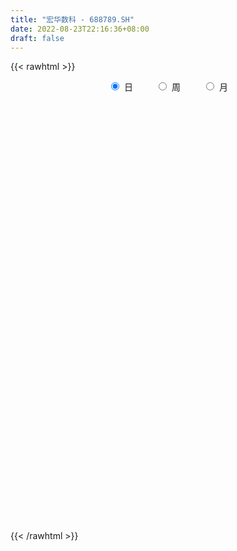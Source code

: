 ```yaml
---
title: "宏华数科 - 688789.SH"
date: 2022-08-23T22:16:36+08:00
draft: false
---
```

{{< rawhtml >}}
    <div style="text-align: center">
        <label style="padding: 1rem;"><input style="margin-right: .5rem" type="radio" name="period" value="D" checked onclick="period_change(this)">日</label>
        <label style="padding: 1rem;"><input style="margin-right: .5rem" type="radio" name="period" value="W" onclick="period_change(this)">周</label>
        <label style="padding: 1rem;"><input style="margin-right: .5rem" type="radio" name="period" value="M" onclick="period_change(this)">月</label>
    </div>
    <div id="chart" style="height: 700px;"></div> 
    <script type="text/javascript">
        const D_v = [128250.16,51802.09,30630.41,26625.49,19262.45,15544.51,17381.68,13602.27,8179.8,8929.02,8751.57,14939.7,10246.26,8905.0,8964.46,8317.22,7801.05,8973.92,8270.26,4802.23,7146.13,5305.58,7779.39,6705.02,4969.37,4316.15,5184.62,2848.93,5425.31,3551.91,2256.63,3831.51,3611.02,3700.34,3376.79,2191.85,4732.02,5009.94,2779.07,3433.5,1437.6,2734.81,1282.25,4436.18,2681.19,2756.46,3616.98,2763.8,2582.44,1617.88,1066.24,1539.66,1263.31,2581.6,1342.87,1277.7,1273.04,1572.34,2569.36,1194.12,1326.83,2703.36,3714.14,2338.25,2229.81,2330.74,1456.94,3145.63,2258.9,1551.02,1295.04,1671.75,1756.52,2705.11,1711.09,5829.51,2944.21,2188.9,1823.67,2413.7,1984.28,2064.55,1357.39,946.59,3784.31,2355.29,1642.57,2531.38,1547.92,3834.34,2776.01,2036.57,2104.83,3069.9,2637.58,2936.98,2961.56,2956.24,3490.44,3913.39,3610.81,4077.59,2588.34,1635.9,1634.0,1394.01,2122.9,3091.77,4252.18,2696.52,1091.46,1197.39,2036.45,1353.22,1244.65,2233.39,1163.65,1839.05,1630.61,2150.07,2833.74,4313.29,2086.27,3260.11,7106.99,4009.86,3414.66,2202.12,1877.39,1722.29,2009.52,1981.88,2405.18,1973.83,1396.33,1257.35,781.76,1533.76,1220.17,3782.42,2524.31,4536.24,7958.05,3536.61,3877.61,2089.23,4540.21,3589.77,1401.42,1761.45,1727.33,2478.11,3308.01,2973.05,3405.6,3304.64,1385.56,4182.44,3983.16,3752.42,3317.12,2152.73,2982.63,1436.47,1130.81,1927.48,2570.14,3500.31,2721.96,2441.79,1991.41,2227.31,3980.56,3847.04,5447.86,3405.52,2906.93,1061.85,1636.76,4026.77,1572.93,2268.79,1837.09,3229.25,2587.09,2767.7,2440.68,2116.06,897.44,1920.74,1567.77,3436.17,2783.85,2861.5,3904.33,4190.14,3235.91,4461.62,3880.55,1302.67,5118.1,4250.44,1490.93,3474.19,3714.01,2370.5,1433.97,2665.34,1479.75,2235.83,1488.91,1030.19,1637.67,795.49,2485.54,2007.72,1052.55,2838.14,3543.74,2765.03,3927.99,2031.12,1580.18,1347.88,3686.35,2268.59,2139.77,2727.83,2072.34,1387.05,1882.82,1774.14,4794.45,6708.06,5076.4,2571.69,3318.67,2836.82,2675.33,1509.35,2708.7,1555.55,4938.7,3657.37,3754.33,2999.06,3523.4,2048.66,3827.67,4125.49,6208.68,3129.13,2651.41,2759.16,2308.73,2075.06,3477.78,3228.53,3636.19,3578.57,3553.33,1906.44,2268.79,4153.24,2422.4,1852.77,4767.75,3669.36,2640.52,5274.61,4576.77,3088.64,5046.55,5335.57,4267.6]
const D_histogram = [0.0,0.5143703704,1.4117081777,3.6181868794,4.5984696813,6.105729471,7.6193390431,7.9546781444,8.013568569,7.6480910518,8.2659906465,6.8452600976,5.0882292706,3.7586876819,2.2483148895,2.5940370904,3.6649113722,3.5820575681,3.3389493056,2.3680976007,2.0798032632,1.9540029258,0.6552003202,0.5876265144,0.1854532577,0.2368633233,-0.9105958559,-2.4268912412,-4.2208123165,-5.5381660249,-6.3117628621,-7.2135474378,-6.5339691313,-6.5872490341,-5.5504396395,-5.0744088651,-5.0085625226,-3.9359164586,-3.4179940858,-3.1803297999,-3.377530295,-3.4138069681,-3.4678107716,-2.3160369401,-1.3417352717,0.019593068,0.5712169969,-0.1104976049,-1.1303960528,-1.6137987682,-1.9712336484,-2.2277605159,-1.9691931796,-0.6610234489,-0.4551357055,-0.7271689396,-1.6982889783,-2.6909584674,-2.802952725,-2.9218654798,-3.364073341,-3.4605063875,-3.4102350683,-3.4300772641,-2.3937252009,-1.0626926841,-0.510951177,0.7147866124,1.4323585257,1.8479768699,1.9921777091,1.421920176,0.929561106,-0.0518765399,-0.6584119999,1.1533473064,2.2727926511,2.8165881382,2.9640130381,3.6258158359,3.5191779313,3.830209088,3.8132062076,3.5285531843,4.5974150945,5.4212977857,5.3040981182,5.9312718878,5.5337765445,4.0759612245,3.4565864688,2.4147392072,1.5707445012,1.4032411604,2.0788704945,1.9817662455,2.2024509335,1.8731043029,0.8450528417,-0.2626423749,-2.4426621507,-4.3982856571,-5.2813015273,-5.8357526874,-6.1897629938,-6.2533727649,-5.7695716079,-5.0314567183,-4.2856128468,-4.0167224255,-3.6471139552,-2.6759702539,-2.2245716155,-1.7569621267,-1.5881562214,-1.3865876153,-1.9166423656,-2.4825455978,-2.8594574055,-2.7451075137,-2.537647588,-2.7293869132,-3.0248764439,-3.0375401532,-2.9272502297,-3.2189139677,-2.9453585081,-2.4783241599,-2.2132653594,-1.755628468,-1.1092076337,-0.9571979385,-1.2216944274,-0.8952258724,-1.0558186594,-1.2479383211,-1.3715980398,-1.6801415058,-1.802488708,-2.7025442934,-3.2836619473,-3.3671903156,-2.5881650739,-1.9843812515,-1.2444242941,-0.2897823763,0.9976490172,1.5496012875,2.0312144982,2.4254623307,2.7700266497,4.1994958755,4.6028490017,4.6613544964,4.5372501232,5.0096117028,5.1310541007,4.4611870871,3.1888258652,1.741853988,0.740421869,0.0690545943,-1.0406939343,-1.6601175277,-2.2652591443,-3.0300564647,-3.4260900785,-2.4468874927,-2.1358668264,-1.8160202599,-1.6947225897,-1.451478641,-1.44756895,-1.303395498,-1.055472894,-0.78119298,-0.2783523475,0.0082540179,0.2948954288,1.2008462177,1.4766257578,1.5948744749,1.409270038,1.3907311616,1.2609186491,1.2312190008,1.1902667271,1.3318720911,1.3260006573,1.2951786203,1.2301510276,1.0951495448,0.4071385231,-0.4793921755,-0.904164043,-0.8645767185,-0.4153418815,-0.4952101636,-0.3436281369,0.0645603317,1.2578744446,2.3864716415,3.1208093307,4.1616725108,4.2974028918,4.369655845,4.0354637467,4.2640490051,4.1159328691,3.2731565731,2.0904125374,1.1711022838,0.6787716852,-0.0519993985,0.1623887222,0.880356252,1.4505647574,2.5331400045,2.9170679201,2.1158210751,1.4621521156,0.3020356402,0.1928766041,0.0757200227,-0.4029646353,-0.9794897703,-1.4591637676,-1.7864828279,-1.583539942,-1.5173084208,-1.6650521517,-1.7911435437,-2.2969371837,-2.1684924813,-2.5792390986,-2.7580796227,-3.1345598338,-3.2966065618,-2.8889600951,-2.5908550075,-1.9129195866,-1.2635796151,-0.0640743749,0.4187833503,0.2519713828,-0.045198332,-0.0197430411,0.1555838121,0.0942988776,0.6707507249,1.6260253,2.183576592,2.5814443305,2.6029579276,2.2309099075,1.8531564739,2.031132234,1.6008822474,1.056564539,0.1139656209,-0.3092521534,-0.2506623482,0.1061386962,0.6972771265,0.9923684231,1.2705197083,1.54546529,0.8387338753,0.0885492748,-0.9241628006,-1.3365751952,-1.1361910713,-0.7261969216,-0.0770253621,0.266368117]
const D_fast = [0.0,0.642962963,1.8932278147,5.0042532363,7.1341534585,10.1678456159,13.5862899488,15.9102985862,17.9725811531,19.5191263988,22.2035236552,22.4941081306,22.0091346213,21.6192649531,20.6709708831,21.6652023566,23.6523044814,24.4649650694,25.0565941333,24.6777668285,24.9094233068,25.2721237008,24.1371211754,24.2164539981,23.8606440559,23.9712699523,22.5961618091,20.4731436135,17.624019459,14.9221242444,12.5705866918,9.8654152566,8.9115012802,7.2114091189,6.8606086037,6.0680371618,4.8817428736,4.970409823,4.6338336743,4.0764155102,3.0348324414,2.1451040263,1.2241475298,1.7969121263,2.4357799768,3.8020065835,4.4964347617,3.7870957587,2.4845982975,1.5977458901,0.7475025978,-0.0659643988,-0.2996953573,0.8432185112,0.9353223282,0.4814968592,-0.914195424,-2.57960453,-3.3923369688,-4.2417160936,-5.52494229,-6.4865019334,-7.2887893814,-8.1661508932,-7.7282301302,-6.6628707844,-6.2388670716,-4.834432629,-3.7587710843,-2.8811585226,-2.2389132561,-2.4536907452,-2.7136595388,-3.7080663196,-4.4792047795,-2.3791086467,-0.6914651392,0.5564773825,1.4449055418,3.0131622987,3.7863188768,5.0549023056,5.991200977,6.5886862498,8.8069019336,10.9861090713,12.1949339333,14.3049256749,15.2908744677,14.8520494538,15.0968213153,14.6586588556,14.2073502748,14.3906572241,15.5860041818,15.9843414941,16.7556389156,16.8945683607,16.0777801099,14.9044242996,12.1137389861,9.0585440654,6.8552028135,4.8418134814,2.9403624266,1.3134094643,0.3548177193,-0.1649315706,-0.4904909109,-1.2257810959,-1.7679511144,-1.4657999766,-1.5705442421,-1.542175285,-1.770408435,-1.9154867327,-2.9247020745,-4.111241706,-5.2030178652,-5.7749448518,-6.201896823,-7.0759828766,-8.1276915183,-8.8997402658,-9.5212628998,-10.6176551298,-11.0804392971,-11.2329859889,-11.5212435282,-11.5025137538,-11.133394828,-11.2206846174,-11.7906047132,-11.6879426262,-12.1124900781,-12.6165943201,-13.0831535487,-13.8117323912,-14.3847017704,-15.9603934291,-17.3624265699,-18.287752517,-18.1557685438,-18.0480800343,-17.6192291505,-16.7370328266,-15.2001891789,-14.2608365867,-13.2714197514,-12.2708063363,-11.2337353548,-8.7543921601,-7.2003267835,-5.9764826648,-4.9662745071,-3.2415100018,-1.8373040788,-1.3918743206,-1.8670290761,-2.8785374564,-3.6948641081,-4.3489677343,-5.7188897464,-6.7533427218,-7.9247991245,-9.447110561,-10.6996666944,-10.3321859819,-10.5551320221,-10.6892905206,-10.9916734978,-11.1112992094,-11.4692817559,-11.6509571783,-11.6669027979,-11.5879211289,-11.1546685833,-10.8659987133,-10.5056334452,-9.2994711019,-8.6545351224,-8.1375677866,-7.970854714,-7.6417107999,-7.4562936502,-7.1781885483,-6.9215741402,-6.4470007534,-6.1213720229,-5.8283994048,-5.5858892407,-5.4471033373,-6.0333297282,-7.0397084706,-7.6905213489,-7.867078204,-7.5216788374,-7.7253496603,-7.6596746679,-7.2353461164,-5.7275633924,-4.002348285,-2.4878082632,-0.4065269553,0.8035541486,1.9682210631,2.6428949014,3.9374924111,4.8183594924,4.7938723396,4.1337314383,3.5071967557,3.1845590783,2.440788145,2.6957734463,3.6338300391,4.5666797339,6.2825399821,7.3957348777,7.1234433015,6.8353123708,5.7507048056,5.6897649205,5.5915383447,5.0121125279,4.1907149503,3.3462500111,2.5723102439,2.3793681442,2.0662725602,1.5022657915,0.9283885135,-0.1516394224,-0.5653178403,-1.6208742322,-2.489234662,-3.6493548316,-4.6355532001,-4.9501467571,-5.2997554214,-5.1000498971,-4.7666048294,-3.5831181829,-2.9955646201,-3.099383742,-3.4078530398,-3.3873335091,-3.173110703,-3.210820918,-2.4666813895,-1.1049004894,-0.0014550494,1.0417737718,1.7140268508,1.8997063075,1.9852419924,2.671000811,2.6409713862,2.3607948126,1.4466872997,0.9461564871,0.9420807052,1.3254164237,2.0908741356,2.6340575379,3.2298387502,3.8911506544,3.3941027086,2.6660554268,1.4223026512,0.6757464579,0.592082814,0.8205277332,1.4504429522,1.8604284606]
const D_slow = [0.0,0.1285925926,0.481519637,1.3860663569,2.5356837772,4.0621161449,5.9669509057,7.9556204418,9.9590125841,11.871035347,13.9375330086,15.648848033,16.9209053507,17.8605772712,18.4226559936,19.0711652662,19.9873931092,20.8829075012,21.7176448277,22.3096692278,22.8296200436,23.3181207751,23.4819208551,23.6288274837,23.6751907982,23.734406629,23.506757665,22.9000348547,21.8448317756,20.4602902693,18.8823495538,17.0789626944,15.4454704115,13.798658153,12.4110482431,11.1424460269,9.8903053962,8.9063262816,8.0518277601,7.2567453101,6.4123627364,5.5589109944,4.6919583015,4.1129490664,3.7775152485,3.7824135155,3.9252177647,3.8975933635,3.6149943503,3.2115446583,2.7187362462,2.1617961172,1.6694978223,1.5042419601,1.3904580337,1.2086657988,0.7840935542,0.1113539374,-0.5893842439,-1.3198506138,-2.160868949,-3.0259955459,-3.878554313,-4.736073629,-5.3345049293,-5.6001781003,-5.7279158945,-5.5492192414,-5.19112961,-4.7291353925,-4.2310909653,-3.8756109212,-3.6432206448,-3.6561897797,-3.8207927797,-3.5324559531,-2.9642577903,-2.2601107558,-1.5191074962,-0.6126535373,0.2671409456,1.2246932176,2.1779947695,3.0601330655,4.2094868391,5.5648112856,6.8908358151,8.3736537871,9.7570979232,10.7760882293,11.6402348465,12.2439196483,12.6366057736,12.9874160637,13.5071336873,14.0025752487,14.5531879821,15.0214640578,15.2327272682,15.1670666745,14.5564011368,13.4568297225,12.1365043407,10.6775661689,9.1301254204,7.5667822292,6.1243893272,4.8665251476,3.7951219359,2.7909413296,1.8791628408,1.2101702773,0.6540273734,0.2147868417,-0.1822522136,-0.5288991174,-1.0080597088,-1.6286961083,-2.3435604596,-3.0298373381,-3.6642492351,-4.3465959634,-5.1028150744,-5.8622001126,-6.5940126701,-7.398741162,-8.135080789,-8.754661829,-9.3079781688,-9.7468852858,-10.0241871943,-10.2634866789,-10.5689102857,-10.7927167538,-11.0566714187,-11.368655999,-11.7115555089,-12.1315908854,-12.5822130624,-13.2578491357,-14.0787646225,-14.9205622014,-15.5676034699,-16.0636987828,-16.3748048563,-16.4472504504,-16.1978381961,-15.8104378742,-15.3026342497,-14.696268667,-14.0037620045,-12.9538880357,-11.8031757852,-10.6378371611,-9.5035246303,-8.2511217046,-6.9683581795,-5.8530614077,-5.0558549414,-4.6203914444,-4.4352859771,-4.4180223286,-4.6781958121,-5.0932251941,-5.6595399801,-6.4170540963,-7.2735766159,-7.8852984891,-8.4192651957,-8.8732702607,-9.2969509081,-9.6598205684,-10.0217128059,-10.3475616804,-10.6114299039,-10.8067281489,-10.8763162358,-10.8742527313,-10.8005288741,-10.5003173196,-10.1311608802,-9.7324422615,-9.380124752,-9.0324419616,-8.7172122993,-8.4094075491,-8.1118408673,-7.7788728445,-7.4473726802,-7.1235780251,-6.8160402682,-6.542252882,-6.4404682513,-6.5603162951,-6.7863573059,-7.0025014855,-7.1063369559,-7.2301394968,-7.316046531,-7.2999064481,-6.9854378369,-6.3888199266,-5.6086175939,-4.5681994662,-3.4938487432,-2.401434782,-1.3925688453,-0.326556594,0.7024266233,1.5207157665,2.0433189009,2.3360944718,2.5057873931,2.4927875435,2.5333847241,2.7534737871,3.1161149764,3.7493999776,4.4786669576,5.0076222264,5.3731602553,5.4486691653,5.4968883164,5.515818322,5.4150771632,5.1702047206,4.8054137787,4.3587930718,3.9629080862,3.583580981,3.1673179431,2.7195320572,2.1452977613,1.603174641,0.9583648663,0.2688449606,-0.5147949978,-1.3389466383,-2.061186662,-2.7089004139,-3.1871303105,-3.5030252143,-3.519043808,-3.4143479704,-3.3513551248,-3.3626547078,-3.367590468,-3.328694515,-3.3051197956,-3.1374321144,-2.7309257894,-2.1850316414,-1.5396705588,-0.8889310768,-0.3312036,0.1320855185,0.639868577,1.0400891389,1.3042302736,1.3327216788,1.2554086405,1.1927430534,1.2192777275,1.3935970091,1.6416891149,1.9593190419,2.3456853644,2.5553688333,2.577506152,2.3464654518,2.012321653,1.7282738852,1.5467246548,1.5274683143,1.5940603436]
const D_data = [['2021-07-08', 150.0, 165.5, 150.0, 183.0],['2021-07-09', 161.0, 173.56, 156.11, 175.66],['2021-07-12', 178.0, 183.01, 171.11, 183.01],['2021-07-13', 185.0, 210.0, 185.0, 214.0],['2021-07-14', 211.0, 206.86, 200.12, 217.2],['2021-07-15', 205.5, 224.99, 205.5, 225.98],['2021-07-16', 228.0, 239.5, 223.0, 256.88],['2021-07-19', 244.0, 237.0, 223.01, 247.7],['2021-07-20', 235.0, 242.3, 227.51, 244.13],['2021-07-21', 242.0, 244.0, 235.38, 249.25],['2021-07-22', 242.0, 265.25, 242.0, 265.25],['2021-07-23', 265.0, 245.7, 233.5, 265.0],['2021-07-26', 241.58, 239.98, 227.37, 246.98],['2021-07-27', 242.18, 243.0, 238.0, 263.0],['2021-07-28', 242.0, 238.03, 223.5, 245.99],['2021-07-29', 236.0, 262.76, 236.0, 263.0],['2021-07-30', 257.16, 281.0, 252.56, 286.0],['2021-08-02', 280.8, 275.05, 262.0, 280.8],['2021-08-03', 270.19, 277.98, 264.13, 298.7],['2021-08-04', 270.98, 271.0, 266.02, 283.63],['2021-08-05', 268.0, 281.15, 267.0, 299.55],['2021-08-06', 283.0, 286.98, 279.33, 297.5],['2021-08-09', 288.0, 272.8, 258.32, 288.0],['2021-08-10', 274.62, 288.39, 273.0, 295.88],['2021-08-11', 293.0, 286.61, 273.65, 293.0],['2021-08-12', 284.99, 294.9, 273.42, 296.0],['2021-08-13', 290.1, 280.0, 279.0, 298.99],['2021-08-16', 283.0, 270.12, 268.0, 283.0],['2021-08-17', 266.11, 258.18, 251.9, 273.57],['2021-08-18', 258.18, 254.81, 249.0, 265.9],['2021-08-19', 253.6, 254.0, 248.58, 262.72],['2021-08-20', 251.0, 244.98, 241.0, 258.79],['2021-08-23', 243.89, 261.0, 243.89, 263.7],['2021-08-24', 261.2, 250.33, 248.0, 261.2],['2021-08-25', 246.58, 263.66, 246.58, 265.35],['2021-08-26', 261.2, 258.15, 256.0, 263.93],['2021-08-27', 258.69, 251.93, 244.0, 260.87],['2021-08-30', 257.0, 265.39, 243.0, 267.64],['2021-08-31', 260.98, 261.01, 249.0, 265.0],['2021-09-01', 258.19, 257.99, 243.68, 260.78],['2021-09-02', 250.25, 250.99, 248.5, 255.08],['2021-09-03', 245.78, 250.5, 240.0, 257.79],['2021-09-06', 247.0, 248.0, 245.0, 251.58],['2021-09-07', 246.55, 264.4, 244.0, 265.0],['2021-09-08', 261.0, 267.04, 260.51, 268.0],['2021-09-09', 266.66, 278.24, 266.66, 280.0],['2021-09-10', 275.08, 274.07, 265.98, 276.0],['2021-09-13', 272.5, 259.0, 254.0, 273.95],['2021-09-14', 255.8, 250.18, 250.18, 262.56],['2021-09-15', 252.5, 252.21, 246.9, 259.01],['2021-09-16', 250.81, 250.49, 248.55, 254.5],['2021-09-17', 247.02, 248.75, 247.02, 255.0],['2021-09-22', 246.5, 253.8, 246.11, 259.98],['2021-09-23', 252.79, 270.38, 252.79, 276.64],['2021-09-24', 269.42, 260.43, 260.43, 269.42],['2021-09-27', 260.23, 253.97, 246.22, 264.98],['2021-09-28', 247.0, 241.0, 240.5, 253.54],['2021-09-29', 237.0, 233.7, 220.18, 241.0],['2021-09-30', 228.0, 239.5, 226.06, 239.5],['2021-10-08', 240.5, 236.35, 233.25, 243.0],['2021-10-11', 233.8, 228.0, 227.0, 240.0],['2021-10-12', 227.0, 227.76, 216.03, 231.99],['2021-10-13', 228.55, 226.22, 218.52, 246.55],['2021-10-14', 226.55, 222.06, 218.2, 229.4],['2021-10-15', 220.1, 235.0, 218.64, 241.99],['2021-10-18', 245.9, 242.95, 236.54, 245.9],['2021-10-19', 242.34, 236.85, 234.2, 245.29],['2021-10-20', 236.88, 249.4, 224.0, 251.97],['2021-10-21', 245.1, 248.4, 241.51, 251.88],['2021-10-22', 245.31, 248.3, 238.27, 251.75],['2021-10-25', 247.69, 247.32, 240.0, 252.0],['2021-10-26', 246.7, 238.0, 233.67, 246.7],['2021-10-27', 237.65, 236.5, 230.96, 238.88],['2021-10-28', 236.88, 226.2, 220.08, 240.88],['2021-10-29', 222.28, 225.77, 221.55, 229.77],['2021-11-01', 231.0, 259.03, 231.0, 264.46],['2021-11-02', 256.8, 259.22, 252.0, 269.0],['2021-11-03', 268.99, 258.19, 249.0, 268.99],['2021-11-04', 265.0, 257.15, 254.0, 265.0],['2021-11-05', 256.1, 268.29, 255.4, 270.0],['2021-11-08', 268.29, 263.01, 260.01, 275.6],['2021-11-09', 265.88, 271.86, 264.25, 281.8],['2021-11-10', 268.98, 271.86, 266.35, 274.99],['2021-11-11', 267.98, 271.01, 266.0, 274.0],['2021-11-12', 272.98, 293.89, 271.2, 299.0],['2021-11-15', 290.0, 300.68, 288.0, 303.2],['2021-11-16', 305.0, 296.0, 293.28, 306.0],['2021-11-17', 299.8, 312.32, 296.19, 313.96],['2021-11-18', 310.32, 306.0, 303.37, 315.0],['2021-11-19', 304.0, 293.0, 284.86, 310.98],['2021-11-22', 295.5, 302.5, 295.5, 309.8],['2021-11-23', 304.01, 296.76, 294.76, 306.91],['2021-11-24', 300.88, 297.5, 296.61, 311.66],['2021-11-25', 307.0, 306.26, 301.01, 318.0],['2021-11-26', 308.97, 321.5, 301.63, 323.85],['2021-11-29', 323.03, 316.98, 310.68, 323.03],['2021-11-30', 322.98, 325.02, 316.16, 331.87],['2021-12-01', 321.44, 321.58, 316.0, 329.05],['2021-12-02', 318.51, 312.39, 311.81, 324.35],['2021-12-03', 318.6, 308.0, 301.61, 318.6],['2021-12-06', 310.96, 286.67, 286.2, 310.96],['2021-12-07', 291.19, 277.51, 273.0, 294.89],['2021-12-08', 280.0, 281.19, 275.0, 284.6],['2021-12-09', 283.52, 278.57, 274.3, 283.52],['2021-12-10', 278.57, 275.2, 273.0, 281.48],['2021-12-13', 271.91, 273.9, 270.55, 277.92],['2021-12-14', 272.69, 278.05, 270.61, 279.38],['2021-12-15', 281.48, 281.0, 275.02, 291.3],['2021-12-16', 278.88, 282.0, 273.5, 288.99],['2021-12-17', 280.59, 275.91, 275.91, 289.88],['2021-12-20', 274.0, 276.16, 274.0, 283.0],['2021-12-21', 277.12, 285.02, 273.27, 285.42],['2021-12-22', 280.2, 280.53, 277.37, 284.9],['2021-12-23', 277.69, 281.69, 275.31, 286.8],['2021-12-24', 281.69, 278.33, 271.1, 282.1],['2021-12-27', 275.0, 278.5, 261.63, 280.8],['2021-12-28', 278.87, 267.0, 266.68, 280.59],['2021-12-29', 269.0, 261.62, 260.0, 269.0],['2021-12-30', 261.99, 259.0, 256.68, 264.49],['2021-12-31', 260.31, 261.81, 254.22, 264.52],['2022-01-04', 260.2, 261.25, 248.16, 261.9],['2022-01-05', 257.01, 253.6, 243.97, 258.79],['2022-01-06', 253.0, 247.99, 246.22, 255.91],['2022-01-07', 248.0, 247.48, 242.02, 256.0],['2022-01-10', 244.48, 246.0, 227.56, 250.0],['2022-01-11', 244.86, 237.0, 236.17, 254.83],['2022-01-12', 240.36, 240.45, 236.0, 245.49],['2022-01-13', 240.0, 241.5, 236.37, 244.98],['2022-01-14', 243.05, 237.78, 234.2, 243.05],['2022-01-17', 236.16, 239.2, 233.9, 245.0],['2022-01-18', 236.01, 242.0, 236.01, 247.29],['2022-01-19', 243.91, 235.69, 233.98, 244.61],['2022-01-20', 239.78, 227.8, 226.52, 239.78],['2022-01-21', 221.52, 233.0, 216.89, 234.08],['2022-01-24', 227.66, 225.0, 222.1, 234.88],['2022-01-25', 223.03, 221.12, 220.78, 227.75],['2022-01-26', 220.32, 218.42, 217.5, 224.0],['2022-01-27', 222.0, 212.0, 210.0, 222.0],['2022-01-28', 212.0, 210.0, 207.16, 216.24],['2022-02-07', 216.7, 193.82, 192.51, 216.7],['2022-02-08', 195.09, 189.44, 185.11, 196.0],['2022-02-09', 190.71, 189.13, 180.08, 194.6],['2022-02-10', 192.0, 197.26, 190.12, 202.0],['2022-02-11', 198.84, 194.72, 192.0, 202.0],['2022-02-14', 192.84, 196.46, 187.47, 202.2],['2022-02-15', 199.97, 200.79, 193.21, 200.84],['2022-02-16', 196.5, 209.0, 196.5, 215.6],['2022-02-17', 207.9, 203.51, 200.99, 209.27],['2022-02-18', 203.69, 204.65, 197.15, 206.02],['2022-02-21', 205.65, 205.58, 195.26, 205.93],['2022-02-22', 205.58, 207.0, 199.21, 207.58],['2022-02-23', 206.31, 226.29, 206.31, 229.36],['2022-02-24', 233.08, 220.17, 212.08, 233.08],['2022-02-25', 220.17, 219.22, 214.01, 224.77],['2022-02-28', 220.0, 219.01, 212.6, 223.97],['2022-03-01', 213.43, 230.0, 213.43, 231.64],['2022-03-02', 230.0, 230.2, 224.07, 230.91],['2022-03-03', 232.99, 221.73, 218.38, 237.99],['2022-03-04', 221.58, 211.2, 209.13, 229.34],['2022-03-07', 211.0, 202.92, 197.98, 215.04],['2022-03-08', 202.5, 202.21, 200.41, 209.49],['2022-03-09', 207.0, 201.5, 192.02, 207.3],['2022-03-10', 205.85, 190.13, 189.67, 208.39],['2022-03-11', 190.13, 189.8, 183.97, 191.99],['2022-03-14', 190.38, 184.31, 184.02, 190.38],['2022-03-15', 184.31, 175.6, 175.0, 186.45],['2022-03-16', 178.9, 173.5, 164.0, 179.98],['2022-03-17', 175.0, 188.88, 170.21, 188.88],['2022-03-18', 185.1, 181.0, 176.1, 186.52],['2022-03-21', 179.62, 180.0, 177.01, 185.78],['2022-03-22', 179.99, 176.0, 172.94, 179.99],['2022-03-23', 174.0, 175.9, 173.43, 182.8],['2022-03-24', 173.0, 171.0, 166.0, 178.0],['2022-03-25', 169.01, 170.6, 161.13, 170.6],['2022-03-28', 168.8, 170.52, 157.6, 170.52],['2022-03-29', 166.0, 170.0, 161.76, 170.0],['2022-03-30', 168.08, 173.0, 168.08, 179.0],['2022-03-31', 170.05, 170.77, 169.15, 174.91],['2022-04-01', 166.66, 170.9, 166.23, 172.0],['2022-04-06', 170.0, 180.98, 165.43, 190.29],['2022-04-07', 178.6, 175.89, 175.18, 181.0],['2022-04-08', 175.89, 174.8, 168.15, 181.0],['2022-04-11', 170.8, 170.65, 166.47, 172.5],['2022-04-12', 167.58, 172.0, 166.01, 172.97],['2022-04-13', 172.49, 170.0, 161.21, 173.0],['2022-04-14', 166.8, 170.6, 162.09, 170.6],['2022-04-15', 169.95, 170.06, 163.5, 170.06],['2022-04-18', 164.8, 172.5, 164.8, 173.45],['2022-04-19', 171.0, 171.0, 170.0, 174.02],['2022-04-20', 171.0, 170.6, 167.53, 172.93],['2022-04-21', 169.89, 169.93, 162.59, 169.93],['2022-04-22', 166.8, 168.49, 159.01, 168.49],['2022-04-25', 163.18, 159.0, 152.28, 165.0],['2022-04-26', 155.0, 151.28, 150.0, 156.0],['2022-04-27', 150.0, 152.0, 138.09, 152.98],['2022-04-28', 149.9, 155.08, 147.5, 160.2],['2022-04-29', 154.1, 160.02, 154.1, 162.7],['2022-05-05', 162.0, 153.0, 151.59, 167.0],['2022-05-06', 150.99, 154.72, 147.01, 155.38],['2022-05-09', 155.49, 158.3, 152.94, 158.3],['2022-05-10', 156.3, 172.0, 154.21, 173.49],['2022-05-11', 174.93, 178.0, 167.0, 184.38],['2022-05-12', 173.0, 179.47, 173.0, 182.87],['2022-05-13', 183.88, 190.33, 178.51, 191.85],['2022-05-16', 190.9, 185.0, 180.5, 195.0],['2022-05-17', 181.0, 187.83, 181.0, 189.0],['2022-05-18', 186.0, 185.13, 185.0, 190.31],['2022-05-19', 182.87, 195.11, 181.0, 196.48],['2022-05-20', 195.2, 194.0, 190.13, 197.62],['2022-05-23', 193.64, 185.73, 182.0, 193.64],['2022-05-24', 180.57, 178.38, 178.0, 185.36],['2022-05-25', 178.36, 177.6, 176.38, 180.36],['2022-05-26', 177.01, 180.21, 172.19, 183.99],['2022-05-27', 181.7, 174.51, 174.02, 183.99],['2022-05-30', 174.51, 185.36, 169.33, 190.0],['2022-05-31', 184.99, 195.0, 182.54, 197.0],['2022-06-01', 196.0, 198.0, 191.6, 199.54],['2022-06-02', 199.8, 211.0, 195.02, 212.5],['2022-06-06', 210.96, 209.0, 202.39, 222.95],['2022-06-07', 204.52, 195.71, 193.56, 207.52],['2022-06-08', 199.33, 195.79, 191.88, 201.88],['2022-06-09', 193.99, 186.0, 185.67, 194.01],['2022-06-10', 186.0, 196.71, 184.0, 197.86],['2022-06-13', 198.01, 196.89, 193.1, 199.04],['2022-06-14', 195.41, 191.39, 184.62, 195.41],['2022-06-15', 189.29, 187.5, 182.0, 192.0],['2022-06-16', 185.88, 185.58, 185.51, 190.33],['2022-06-17', 181.25, 184.65, 181.15, 188.9],['2022-06-20', 182.15, 190.2, 182.15, 190.98],['2022-06-21', 190.0, 188.51, 184.88, 194.49],['2022-06-22', 188.06, 184.81, 183.15, 193.5],['2022-06-23', 182.96, 183.37, 181.3, 185.41],['2022-06-24', 182.99, 175.6, 174.0, 186.3],['2022-06-27', 178.44, 181.0, 166.66, 181.0],['2022-06-28', 179.89, 171.75, 169.0, 183.84],['2022-06-29', 172.35, 171.0, 169.16, 174.5],['2022-06-30', 170.0, 164.63, 163.63, 171.15],['2022-07-01', 164.03, 163.14, 161.74, 168.35],['2022-07-04', 162.04, 168.22, 156.88, 169.63],['2022-07-05', 170.0, 166.22, 165.92, 171.63],['2022-07-06', 167.26, 171.4, 166.22, 177.5],['2022-07-07', 170.11, 172.89, 170.11, 174.6],['2022-07-08', 175.0, 183.77, 172.24, 190.53],['2022-07-11', 180.0, 179.0, 177.0, 186.75],['2022-07-12', 179.0, 171.5, 171.06, 179.0],['2022-07-13', 171.5, 168.21, 167.94, 172.92],['2022-07-14', 168.21, 171.01, 166.45, 173.8],['2022-07-15', 169.0, 173.01, 168.35, 176.3],['2022-07-18', 170.05, 169.98, 165.99, 175.05],['2022-07-19', 170.0, 179.22, 167.5, 184.47],['2022-07-20', 178.02, 188.63, 177.0, 191.0],['2022-07-21', 185.18, 188.93, 185.18, 194.01],['2022-07-22', 189.27, 191.17, 187.05, 192.7],['2022-07-25', 191.9, 189.5, 188.06, 195.3],['2022-07-26', 189.27, 185.47, 182.01, 194.0],['2022-07-27', 187.93, 184.99, 183.0, 187.95],['2022-07-28', 185.08, 193.03, 184.08, 195.27],['2022-07-29', 196.82, 186.3, 186.0, 196.82],['2022-08-01', 184.44, 183.46, 180.0, 185.45],['2022-08-02', 181.01, 175.09, 173.11, 181.99],['2022-08-03', 178.0, 178.0, 175.21, 184.78],['2022-08-04', 183.75, 183.0, 176.9, 184.58],['2022-08-05', 183.77, 187.98, 183.0, 188.39],['2022-08-08', 187.98, 194.0, 187.0, 196.7],['2022-08-09', 195.06, 193.59, 190.0, 198.2],['2022-08-10', 195.89, 196.1, 191.45, 197.55],['2022-08-11', 196.95, 199.0, 192.49, 199.3],['2022-08-12', 195.9, 186.83, 184.21, 198.97],['2022-08-15', 186.65, 183.07, 179.36, 186.65],['2022-08-16', 179.52, 175.01, 174.53, 183.21],['2022-08-17', 174.98, 178.07, 171.03, 179.23],['2022-08-18', 175.36, 184.45, 175.0, 185.48],['2022-08-19', 184.45, 188.22, 181.01, 191.11],['2022-08-22', 191.18, 193.99, 185.8, 195.88],['2022-08-23', 195.38, 193.15, 188.9, 195.99]]
const W_v = [180052.25,109444.54,54402.36,44233.99,34498.12,28954.55,17914.29,17612.02,15394.92,14773.06,9570.02,5187.78,6692.44,1194.12,12312.39,10743.23,9139.51,15199.99,10137.12,11911.5,12624.89,16258.61,13546.64,13557.38,6923.17,9016.77,12493.41,18611.02,10092.7,6189.37,22337.63,15498.24,12247.95,16261.4,13641.37,11850.7,14488.11,14458.92,7868.49,12861.81,9938.18,16975.73,8342.17,15636.33,11663.57,7188.09,8383.95,13848.06,12170.42,11910.8,20511.64,13387.63,15982.82,19942.38,13849.26,14943.32,16865.52,20627.09,9603.17]
const W_histogram = [0.0,4.2081367521,7.0111961818,10.6277534424,12.6692527725,12.7605648246,9.8062193418,7.7538633851,5.8219802339,5.6490517349,3.4547462174,2.4618893623,0.1874192888,-1.6368587451,-2.9647309343,-2.9701703061,-4.4262665426,-2.553848039,0.232689612,1.7550442659,4.2768302006,4.6027544727,2.2930981865,0.585890545,-0.5464264697,-2.4665163843,-4.6343304312,-6.5377344105,-7.8467479751,-9.8594619976,-11.6925879665,-11.6815630522,-10.1924994303,-9.2734992143,-9.5927233684,-9.8453419905,-10.1226396061,-9.6949485915,-8.5959642923,-7.6656296144,-6.6699974182,-6.1107702944,-5.6381593496,-2.6209816619,-0.1994467112,0.2442475333,2.9969664858,3.8051436544,3.4857944205,2.6606206333,1.3379804629,1.8815499518,1.5588037897,2.5520406565,2.8425056586,3.0887872681,3.1068211345,3.1358641647,3.389052303]
const W_fast = [0.0,5.2601709402,9.8160294153,16.0895250365,21.2983375597,24.579790818,24.0770001706,23.9631100602,23.4867219674,24.7260564022,23.3954374391,23.0180529245,20.7904376733,18.556944953,16.4878900303,15.739908082,13.1772452099,14.4112017037,17.2559117577,19.2170274781,22.8080209629,24.2846338532,22.5482521136,20.9875171084,19.7185934762,17.1818744656,13.8554778109,10.3176402289,7.0469396706,2.5693601486,-2.1869128119,-5.0962786606,-6.1553398963,-7.5547144839,-10.2721194801,-12.9860735998,-15.794031117,-17.7900772502,-18.8400840241,-19.8261567498,-20.4980239081,-21.4664893579,-22.4034182505,-20.0414859782,-17.6698127054,-17.1650565776,-13.6630960036,-11.9036329214,-11.3515335502,-11.511552179,-12.4996972338,-11.4857402569,-11.4187854715,-9.7875384406,-8.7864470238,-7.7679685974,-6.9732294473,-6.1602203759,-5.0597691618]
const W_slow = [0.0,1.052034188,2.8048332335,5.4617715941,8.6290847872,11.8192259934,14.2707808288,16.2092466751,17.6647417336,19.0770046673,19.9406912216,20.5561635622,20.6030183844,20.1938036982,19.4526209646,18.7100783881,17.6035117524,16.9650497427,17.0232221457,17.4619832122,18.5311907623,19.6818793805,20.2551539271,20.4016265634,20.2650199459,19.6483908499,18.4898082421,16.8553746394,14.8936876457,12.4288221463,9.5056751546,6.5852843916,4.037159534,1.7187847304,-0.6793961117,-3.1407316093,-5.6713915108,-8.0951286587,-10.2441197318,-12.1605271354,-13.8280264899,-15.3557190635,-16.7652589009,-17.4205043164,-17.4703659942,-17.4093041108,-16.6600624894,-15.7087765758,-14.8373279707,-14.1721728124,-13.8376776966,-13.3672902087,-12.9775892613,-12.3395790971,-11.6289526825,-10.8567558654,-10.0800505818,-9.2960845406,-8.4488214649]
const W_data = [['2021-07-09', 150.0, 173.56, 150.0, 183.0],['2021-07-16', 178.0, 239.5, 171.11, 256.88],['2021-07-23', 244.0, 245.7, 223.01, 265.25],['2021-07-30', 241.58, 281.0, 223.5, 286.0],['2021-08-06', 280.8, 286.98, 262.0, 299.55],['2021-08-13', 288.0, 280.0, 258.32, 298.99],['2021-08-20', 283.0, 244.98, 241.0, 283.0],['2021-08-27', 243.89, 251.93, 243.89, 265.35],['2021-09-03', 257.0, 250.5, 240.0, 267.64],['2021-09-10', 247.0, 274.07, 244.0, 280.0],['2021-09-17', 272.5, 248.75, 246.9, 273.95],['2021-09-24', 246.5, 260.43, 246.11, 276.64],['2021-09-30', 260.23, 239.5, 220.18, 264.98],['2021-10-08', 240.5, 236.35, 233.25, 243.0],['2021-10-15', 233.8, 235.0, 216.03, 246.55],['2021-10-22', 245.9, 248.3, 224.0, 251.97],['2021-10-29', 247.69, 225.77, 220.08, 252.0],['2021-11-05', 231.0, 268.29, 231.0, 270.0],['2021-11-12', 268.29, 293.89, 260.01, 299.0],['2021-11-19', 290.0, 293.0, 284.86, 315.0],['2021-11-26', 295.5, 321.5, 294.76, 323.85],['2021-12-03', 323.03, 308.0, 301.61, 331.87],['2021-12-10', 310.96, 275.2, 273.0, 310.96],['2021-12-17', 271.91, 275.91, 270.55, 291.3],['2021-12-24', 274.0, 278.33, 271.1, 286.8],['2021-12-31', 275.0, 261.81, 254.22, 280.8],['2022-01-07', 260.2, 247.48, 242.02, 261.9],['2022-01-14', 244.48, 237.78, 227.56, 254.83],['2022-01-21', 236.16, 233.0, 216.89, 247.29],['2022-01-28', 227.66, 210.0, 207.16, 234.88],['2022-02-11', 216.7, 194.72, 180.08, 216.7],['2022-02-18', 192.84, 204.65, 187.47, 215.6],['2022-02-25', 205.65, 219.22, 195.26, 233.08],['2022-03-04', 220.0, 211.2, 209.13, 237.99],['2022-03-11', 211.0, 189.8, 183.97, 215.04],['2022-03-18', 190.38, 181.0, 164.0, 190.38],['2022-03-25', 179.62, 170.6, 161.13, 185.78],['2022-04-01', 168.8, 170.9, 157.6, 179.0],['2022-04-08', 170.0, 174.8, 165.43, 190.29],['2022-04-15', 170.8, 170.06, 161.21, 173.0],['2022-04-22', 164.8, 168.49, 159.01, 174.02],['2022-04-29', 163.18, 160.02, 138.09, 165.0],['2022-05-06', 162.0, 154.72, 147.01, 167.0],['2022-05-13', 155.49, 190.33, 152.94, 191.85],['2022-05-20', 190.9, 194.0, 180.5, 197.62],['2022-05-27', 193.64, 174.51, 172.19, 193.64],['2022-06-02', 174.51, 211.0, 169.33, 212.5],['2022-06-10', 210.96, 196.71, 184.0, 222.95],['2022-06-17', 198.01, 184.65, 181.15, 199.04],['2022-06-24', 182.15, 175.6, 174.0, 194.49],['2022-07-01', 178.44, 163.14, 161.74, 183.84],['2022-07-08', 162.04, 183.77, 156.88, 190.53],['2022-07-15', 180.0, 173.01, 166.45, 186.75],['2022-07-22', 170.05, 191.17, 165.99, 194.01],['2022-07-29', 191.9, 186.3, 182.01, 196.82],['2022-08-05', 184.44, 187.98, 173.11, 188.39],['2022-08-12', 187.98, 186.83, 184.21, 199.3],['2022-08-19', 186.65, 188.22, 171.03, 191.11],['2022-08-26', 191.18, 193.15, 185.8, 195.99]]
const M_v = [388133.14,106767.99,43829.21,33389.25,55772.04,53404.03,47386.5,53489.42,65658.14,49280.97,47323.42,59494.79,65998.91,62039.1]
const M_histogram = [0.0,-1.2757150997,-3.3782438519,-5.3845842264,-0.0030676967,-0.640904247,-4.2891361297,-5.7418130197,-9.3826813526,-11.7902961099,-10.3534660382,-10.7292201205,-8.8758438971,-6.6479969618]
const M_fast = [0.0,-1.5946438746,-4.5417335898,-7.8942200209,-2.5134704154,-3.3115330275,-8.0320489426,-10.9201790875,-16.9067177585,-22.2619065434,-23.4134429812,-26.4715020936,-26.8370868444,-26.2712391496]
const M_slow = [0.0,-0.3189287749,-1.1634897379,-2.5096357945,-2.5104027187,-2.6706287804,-3.7429128129,-5.1783660678,-7.5240364059,-10.4716104334,-13.059976943,-15.7422819731,-17.9612429474,-19.6232421878]
const M_data = [['2021-07-30', 150.0, 281.0, 150.0, 286.0],['2021-08-31', 280.8, 261.01, 241.0, 299.55],['2021-09-30', 258.19, 239.5, 220.18, 280.0],['2021-10-29', 240.5, 225.77, 216.03, 252.0],['2021-11-30', 231.0, 325.02, 231.0, 331.87],['2021-12-31', 321.44, 261.81, 254.22, 329.05],['2022-01-28', 260.2, 210.0, 207.16, 261.9],['2022-02-28', 216.7, 219.01, 180.08, 233.08],['2022-03-31', 213.43, 170.77, 157.6, 237.99],['2022-04-29', 166.66, 160.02, 138.09, 190.29],['2022-05-31', 162.0, 195.0, 147.01, 197.62],['2022-06-30', 196.0, 164.63, 163.63, 222.95],['2022-07-29', 164.03, 186.3, 156.88, 196.82],['2022-08-31', 184.44, 193.15, 171.03, 199.3]]
        const D_a = [null,null,null,null,null,null,null,null,null,null,265.25,null,null,null,223.5,null,null,null,null,null,299.55,null,null,null,null,null,null,null,null,null,null,241.0,null,null,null,null,null,null,null,null,null,null,null,null,null,280.0,null,null,null,null,null,null,null,null,null,null,null,null,null,null,null,216.03,null,null,null,null,null,null,null,null,null,null,null,null,null,null,null,null,null,null,null,null,null,null,null,null,null,null,null,null,null,null,null,null,null,null,331.87,null,null,null,null,null,null,null,null,270.55,null,null,null,289.88,null,null,null,null,null,null,null,null,null,null,null,null,null,null,227.56,null,null,null,null,null,247.29,null,null,null,null,null,null,null,null,null,null,180.08,null,null,null,null,null,null,null,null,null,null,null,null,null,null,null,237.99,null,null,null,null,null,null,null,null,164.0,null,null,null,null,182.8,null,null,null,null,null,null,null,null,null,null,null,null,null,null,null,null,null,null,null,null,null,null,138.09,null,null,null,null,null,null,null,null,null,null,null,null,null,null,null,null,null,null,null,null,null,null,null,222.95,null,null,null,null,null,null,null,null,null,null,null,null,null,null,null,null,null,null,null,156.88,null,null,null,null,null,null,null,null,null,null,null,null,null,null,null,null,null,null,null,null,null,null,null,null,null,null,null,199.3,null,null,null,171.03,null,null,null,null]
const W_a = [null,null,null,null,299.55,null,null,null,null,null,null,null,null,null,216.03,null,null,null,null,null,null,331.87,null,null,null,null,null,null,null,null,null,null,null,null,null,null,null,null,null,null,null,138.09,null,null,null,null,null,222.95,null,null,null,null,null,null,null,null,null,171.03,null]
const M_a = [null,null,null,null,331.87,null,null,null,null,138.09,null,null,null,null]
        const D_b = [[{ coord: ['2021-07-22', 265.25] }, { coord: ['2021-10-12', 241.0] }],[{ coord: ['2021-11-30', 289.88] }, { coord: ['2022-01-10', 270.55] }],[{ coord: ['2022-01-10', 237.99] }, { coord: ['2022-03-03', 227.56] }],[{ coord: ['2022-03-16', 182.8] }, { coord: ['2022-08-11', 164.0] }]]
const W_b = [[{ coord: ['2021-08-06', 299.55] }, { coord: ['2022-06-10', 216.03] }]]
const M_b = []
    </script>
{{< /rawhtml >}}